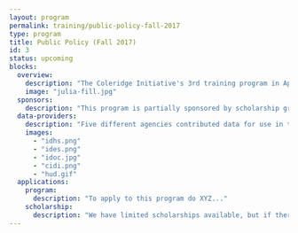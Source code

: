 ```yaml
---
layout: program
permalink: training/public-policy-fall-2017
type: program
title: Public Policy (Fall 2017)
id: 3
status: upcoming
blocks:
  overview:
    description: "The Coleridge Initiative's 3rd training program in Applied Data Analytics for Public Policy will provide participants the opportunity to choose their own projects or build on projects completed in either of the first two programs."
    image: "julia-fill.jpg"
  sponsors:
    description: "This program is partially sponsored by scholarship grants awarded by the Laura and John Arnold Foundation."
  data-providers:
    description: "Five different agencies contributed data for use in the overall training materials: Illinois Department of Employment Security (IDES), Illinois Department of Human Services (IDHS), Illinois Department of Corrections (IDOC), New York City's Center for Innovation through Data Intelligence, and US Housing and Urban Development (HUD)."
    images:
      - "idhs.png"
      - "ides.png"
      - "idoc.jpg"
      - "cidi.png"
      - "hud.gif"
  applications:
    program:
      description: "To apply to this program do XYZ..."
    scholarship:
      description: "We have limited scholarships available, but if there is a group of people from a similar area we will work with you as a group to acquire funding. To apply for a scholarship see instructions here."
---
```

